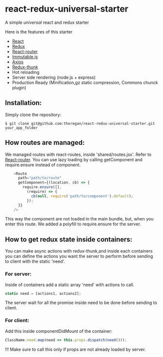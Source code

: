 # react-redux-universal-starter
A simple *universal* react and redux starter

Here is the features of this starter
* [React]
* [Redux]
* [React-router]
* [Immutable.js]
* [Axios]
* [Redux-thunk]
* Hot reloading
* Server side rendering (node.js + express)
* Production Ready (Minification,gz static compression, Commons chunck plugin)

## Installation:
Simply clone the repository:
```
$ git clone git@github.com:thoregan/react-redux-universal-starter.git your_app_folder
```

## How routes are managed:
We managed routes with react-routes, inside 'shared/routes.jsx'.
Refer to [React-router].
You can use lazy loading by calling getComponent and require.ensure instead of component.
``` js
    <Route
      path="path/to/route"
      getComponent={(location, cb) => {
        require.ensure([],
          (require) => {
            cb(null, require('path/to/component').default);
          });
      }}
    />
```
This way the component are not loaded in the main bundle, but, when you enter this route.
We added a polyfill to require.ensure for the server.

## How to get redux state inside containers:
You can make async actions with redux-thunk,and inside each containers you can define the actions you want the server to perform before sending to client with the static 'need'.

### For server:

Inside of containers add a static array 'need' with actions to call.
``` js
static need = [actions1, actions2];
```
The server wait for all the promise inside need to be done before sending to client.

### For client:

Add this inside componentDidMount of the container:
``` js
ClassName.need.map(need => this.props.dispatch(need()));
```
!!! Make sure to call this only if props are not already loaded by server.

[react]: https://github.com/facebook/react
[Redux]: https://github.com/reactjs/redux
[React-router]: https://github.com/ReactTraining/react-router
[Immutable.js]: https://github.com/facebook/immutable-js
[Axios]: https://github.com/mzabriskie/axios
[Redux-thunk]: https://github.com/gaearon/redux-thunk
